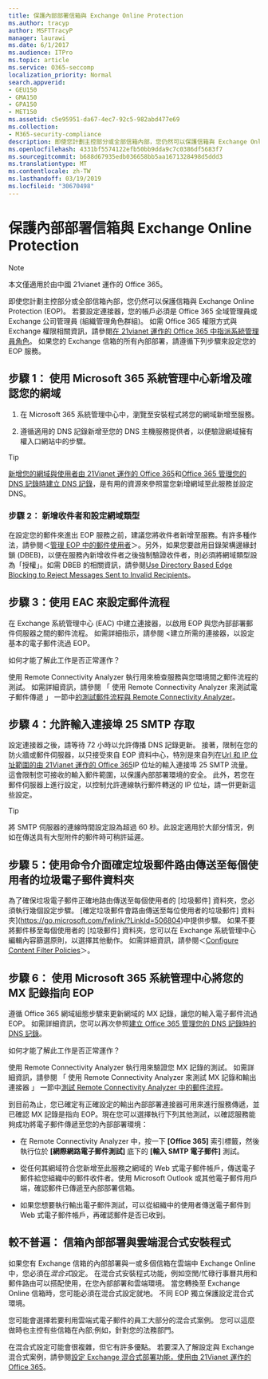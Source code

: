 ```yaml
---
title: 保護內部部署信箱與 Exchange Online Protection
ms.author: tracyp
author: MSFTTracyP
manager: laurawi
ms.date: 6/1/2017
ms.audience: ITPro
ms.topic: article
ms.service: O365-seccomp
localization_priority: Normal
search.appverid:
- GEU150
- GMA150
- GPA150
- MET150
ms.assetid: c5e95951-da67-4ec7-92c5-982abd477e69
ms.collection:
- M365-security-compliance
description: 即使您計劃主控部分或全部信箱內部，您仍然可以保護信箱與 Exchange Online Protection (EOP)。 若要設定連接器，您的帳戶必須是 Office 365 全域管理員或 Exchange 公司管理員 (組織管理角色群組)。 如需 Office 365 權限方式與 Exchange 權限相關資訊，請參閱在 21vianet 運作的 Office 365 中指派系統管理員角色。 如果您的 Exchange 信箱的所有內部部署，請遵循下列步驟來設定您的 EOP 服務。
ms.openlocfilehash: 4331bf5574122efb50bb9dda9c7c0386df5683f7
ms.sourcegitcommit: b688d67935edb036658bb5aa1671328498d5ddd3
ms.translationtype: MT
ms.contentlocale: zh-TW
ms.lasthandoff: 03/19/2019
ms.locfileid: "30670498"
---
```

# <a name="protect-on-premises-mailboxes-with-exchange-online-protection"></a>保護內部部署信箱與 Exchange Online Protection

> [!NOTE]
> 本文僅適用於由中國 21vianet 運作的 Office 365。 
  
即使您計劃主控部分或全部信箱內部，您仍然可以保護信箱與 Exchange Online Protection (EOP)。 若要設定連接器，您的帳戶必須是 Office 365 全域管理員或 Exchange 公司管理員 (組織管理角色群組)。 如需 Office 365 權限方式與 Exchange 權限相關資訊，請參閱[在 21vianet 運作的 Office 365 中指派系統管理員角色](https://support.office.com/article/d58b8089-cbfd-41ec-b64c-9cfcbef495ac)。 如果您的 Exchange 信箱的所有內部部署，請遵循下列步驟來設定您的 EOP 服務。 
  
## <a name="step-1-use-the-microsoft-365-admin-center-to-add-and-verify-your-domain"></a>步驟 1： 使用 Microsoft 365 系統管理中心新增及確認您的網域

1. 在 Microsoft 365 系統管理中心中，瀏覽至安裝程式將您的網域新增至服務。
    
2.  遵循適用的 DNS 記錄新增至您的 DNS 主機服務提供者，以便驗證網域擁有權入口網站中的步驟。 
    
> [!TIP]
> [新增您的網域與使用者由 21Vianet 運作的 Office 365](https://support.office.com/article/1cd4839b-d051-46b8-ab9b-bc7752024e78)和[Office 365 管理您的 DNS 記錄時建立 DNS 記錄](https://support.office.com/article/0669bf14-414d-4f51-8231-6b710ce7980b)，是有用的資源來參照當您新增網域至此服務並設定 DNS。 
  
### <a name="step-2-add-recipients-and-configure-the-domain-type"></a>步驟 2： 新增收件者和設定網域類型

在設定您的郵件來進出 EOP 服務之前，建議您將收件者新增至服務。有許多種作法，請參閱＜[管理 EOP 中的郵件使用者](https://go.microsoft.com/fwlink/?LinkId=506782)＞。另外，如果您要啟用目錄架構邊緣封鎖 (DBEB)，以便在服務內新增收件者之後強制驗證收件者，則必須將網域類型設為「授權」。如需 DBEB 的相關資訊，請參閱[Use Directory Based Edge Blocking to Reject Messages Sent to Invalid Recipients](https://go.microsoft.com/fwlink/?LinkId=506781)。
  
## <a name="step-3-use-the-eac-to-set-up-mail-flow"></a>步驟 3：使用 EAC 來設定郵件流程

在 Exchange 系統管理中心 (EAC) 中建立連接器，以啟用 EOP 與您內部部署郵件伺服器之間的郵件流程。 如需詳細指示，請參閱 <<c0>建立所需的連接器，以設定基本的電子郵件流過 EOP。
  
 如何才能了解此工作是否正常運作？ 
  
 使用 Remote Connectivity Analyzer 執行用來檢查服務與您環境間之郵件流程的測試。 如需詳細資訊，請參閱 「 使用 Remote Connectivity Analyzer 來測試電子郵件傳遞 」 一節中[的測試郵件流程與 Remote Connectivity Analyzer](https://go.microsoft.com/fwlink/?LinkId=506784)。
  
## <a name="step-4-allow-inbound-port-25-smtp-access"></a>步驟 4：允許輸入連接埠 25 SMTP 存取

設定連接器之後，請等待 72 小時以允許傳播 DNS 記錄更新。 接著，限制在您的防火牆或郵件伺服器，以只接受來自 EOP 資料中心，特別是來自列在[Url 和 IP 位址範圍的由 21Vianet 運作的 Office 365](https://support.office.com/article/5c47c07d-f9b6-4b78-a329-bfdc1b6da7a0#__exchange_online_protection)IP 位址的輸入連接埠 25 SMTP 流量。 這會限制您可接收的輸入郵件範圍，以保護內部部署環境的安全。 此外，若您在郵件伺服器上進行設定，以控制允許連線執行郵件轉送的 IP 位址，請一併更新這些設定。
  
> [!TIP]
> 將 SMTP 伺服器的連線時間設定設為超過 60 秒。此設定適用於大部分情況，例如在傳送具有大型附件的郵件時可稍許延遲。 
  
## <a name="step-5-use-the-shell-to-ensure-that-spam-is-routed-to-each-users-junk-email-folder"></a>步驟 5：使用命令介面確定垃圾郵件路由傳送至每個使用者的垃圾電子郵件資料夾

為了確保垃圾電子郵件正確地路由傳送至每個使用者的 [垃圾郵件] 資料夾，您必須執行幾個設定步驟。 [確定垃圾郵件會路由傳送至每位使用者的垃圾郵件] 資料夾](https://go.microsoft.com/fwlink/?LinkId=506804)中提供步驟。 如果不要將郵件移至每個使用者的 [垃圾郵件] 資料夾，您可以在 Exchange 系統管理中心編輯內容篩選原則，以選擇其他動作。 如需詳細資訊，請參閱＜[Configure Content Filter Policies](https://go.microsoft.com/fwlink/?LinkId=506805)＞。 
  
## <a name="step-6-use-the-microsoft-365-admin-center-to-point-your-mx-record-to-eop"></a>步驟 6： 使用 Microsoft 365 系統管理中心將您的 MX 記錄指向 EOP

遵循 Office 365 網域組態步驟來更新網域的 MX 記錄，讓您的輸入電子郵件流過 EOP。 如需詳細資訊，您可以再次參照[建立 Office 365 管理您的 DNS 記錄時的 DNS 記錄](https://support.office.com/article/0669bf14-414d-4f51-8231-6b710ce7980b)。
  
如何才能了解此工作是否正常運作？
  
 使用 Remote Connectivity Analyzer 執行用來驗證您 MX 記錄的測試。 如需詳細資訊，請參閱 「 使用 Remote Connectivity Analyzer 來測試 MX 記錄和輸出連接器 」 一節中[測試 Remote Connectivity Analyzer 中的郵件流程](https://go.microsoft.com/fwlink/?LinkId=506784)。 
  
到目前為止，您已確定有正確設定的輸出內部部署連接器可用來進行服務傳遞，並已確認 MX 記錄是指向 EOP。現在您可以選擇執行下列其他測試，以確認服務能夠成功將電子郵件傳遞至您的內部部署環境：
  
- 在 Remote Connectivity Analyzer 中，按一下 **[Office 365]** 索引標籤，然後執行位於 **[網際網路電子郵件測試]** 底下的 **[輸入 SMTP 電子郵件]** 測試。
    
- 從任何其網域符合您新增至此服務之網域的 Web 式電子郵件帳戶，傳送電子郵件給您組織中的郵件收件者。使用 Microsoft Outlook 或其他電子郵件用戶端，確認郵件已傳遞至內部部署信箱。
    
- 如果您想要執行輸出電子郵件測試，可以從組織中的使用者傳送電子郵件到 Web 式電子郵件帳戶，再確認郵件是否已收到。
    
## <a name="less-common-a-hybrid-setup-with-mailboxes-on-premises-and-in-the-cloud"></a>較不普遍： 信箱內部部署與雲端混合式安裝程式

如果您有 Exchange 信箱的內部部署與一或多個信箱在雲端中 Exchange Online 中，您必須在*混合式*設定。 在混合式安裝程式功能，例如空閒/忙碌行事曆共用和郵件路由可以搭配使用，在您內部部署和雲端環境。 當您轉換至 Exchange Online 信箱時，您可能必須在混合式設定就地。 不同 EOP 獨立保護設定混合式環境。 
  
您可能會選擇若要利用雲端式電子郵件的員工大部分的混合式案例。 您可以這麼做時也主控有些信箱在內部;例如，針對您的法務部門。 
  
在混合式設定可能會很複雜，但它有許多優點。 若要深入了解設定與 Exchange 混合式案例，請參閱[設定 Exchange 混合式部署功能，使用由 21Vianet 運作的 Office 365](https://support.office.com/article/26e7cc26-c980-4cc5-a082-c333de544b6d)。
  

